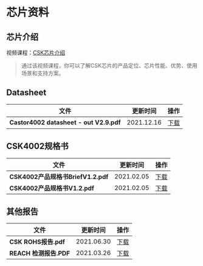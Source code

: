 
# 芯片资料

## 芯片介绍

视频课程：[CSK芯片介绍](https://www.bilibili.com/video/BV1n64y1v7sC)

> 通过该视频课程，你可以了解CSK芯片的产品定位、芯片性能、优势、使用场景和支持方案。

## Datasheet

| 文件                                            | 更新时间   | 操作                                                         |
| ----------------------------------------------- | ---------- | ------------------------------------------------------------ |
| **Castor4002 datasheet - out V2.9.pdf** | 2021.12.16 | [下载](https://iflyos-external.oss-cn-shanghai.aliyuncs.com/public/lsopen/%E8%8A%AF%E7%89%87%E8%B5%84%E6%96%99/Castor4002%20datasheet%20-%20out%20V2.9.pdf) |


## CSK4002规格书

| 文件                               | 更新时间   | 操作                                                         |
| ---------------------------------- | ---------- | ------------------------------------------------------------ |
| **CSK4002产品规格书BriefV1.2.pdf** | 2021.02.05 | [下载](https://open.listenai.com/resource/open/doc_resource%2F%E4%BA%A7%E5%93%81%E4%BB%8B%E7%BB%8D%2F%E4%BA%A7%E5%93%81%E8%A7%84%E6%A0%BC%E4%B9%A6PDF%2F20210204%2FC4203-L02C%E5%8F%8C%E9%BA%A6%E7%A6%BB%E7%BA%BF%E8%AF%AD%E9%9F%B3%E4%BA%A4%E4%BA%92%E8%8A%AF%E7%89%87BriefV1.2.pdf) |
| **CSK4002产品规格书V1.2.pdf**      | 2021.02.05 | [下载](https://open.listenai.com/resource/open/doc_resource%2F%E4%BA%A7%E5%93%81%E4%BB%8B%E7%BB%8D%2F%E4%BA%A7%E5%93%81%E8%A7%84%E6%A0%BC%E4%B9%A6PDF%2F20210204%2FC4203-L02C%E5%8F%8C%E9%BA%A6%E7%A6%BB%E7%BA%BF%E8%AF%AD%E9%9F%B3%E4%BA%A4%E4%BA%92%E8%8A%AF%E7%89%87%E4%BA%A7%E5%93%81%E8%A7%84%E6%A0%BC%E4%B9%A6V1.2.pdf) |


## 其他报告

| 文件                   | 更新时间   | 操作                                                         |
| ---------------------- | ---------- | ------------------------------------------------------------ |
| **CSK ROHS报告.pdf**   | 2021.06.30 | [下载](https://open.listenai.com/resource/open/doc_resource%2FCSK%20Datasheet%2FCSK%20ROHS%E6%8A%A5%E5%91%8A.pdf) |
| **REACH 检测报告.PDF** | 2021.03.26 |[下载](https://open.listenai.com/resource/open/doc_resource%2FCSK%20Datasheet%2FREACH%20%E6%A3%80%E6%B5%8B%E6%8A%A5%E5%91%8A.PDF)|

